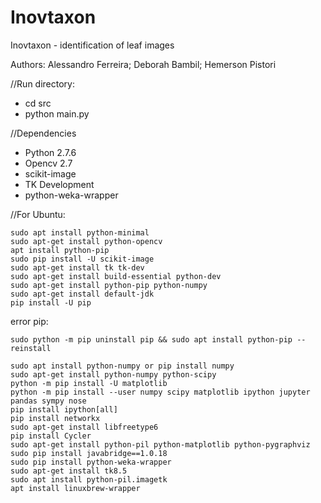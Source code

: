 # Inovtaxon
Inovtaxon - identification of leaf images

Authors: Alessandro Ferreira; Deborah Bambil; Hemerson Pistori

//Run
directory:
- cd src
- python main.py

//Dependencies

- Python 2.7.6
- Opencv 2.7
- scikit-image
- TK Development
- python-weka-wrapper

//For Ubuntu:

```
sudo apt install python-minimal
sudo apt-get install python-opencv
apt install python-pip
sudo pip install -U scikit-image
sudo apt-get install tk tk-dev
sudo apt-get install build-essential python-dev
sudo apt-get install python-pip python-numpy
sudo apt-get install default-jdk
pip install -U pip
```
error pip:
```
sudo python -m pip uninstall pip && sudo apt install python-pip --reinstall
```
```
sudo apt install python-numpy or pip install numpy
sudo apt-get install python-numpy python-scipy
python -m pip install -U matplotlib
python -m pip install --user numpy scipy matplotlib ipython jupyter pandas sympy nose
pip install ipython[all]
pip install networkx
sudo apt-get install libfreetype6
pip install Cycler
sudo apt-get install python-pil python-matplotlib python-pygraphviz
sudo pip install javabridge==1.0.18
sudo pip install python-weka-wrapper
sudo apt-get install tk8.5
sudo apt install python-pil.imagetk
apt install linuxbrew-wrapper
```
